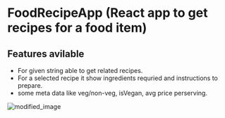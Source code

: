 # FoodRecipeApp (React app to get recipes for a food item)
## Features avilable
- For given string able to get related recipes.
- For a selected recipe it show ingredients requried and instructions to prepare.
- some meta data like veg/non-veg, isVegan, avg price perserving.
  
![modified_image](https://github.com/user-attachments/assets/45786556-4dbf-45cf-9e88-a4f8816140ec)
